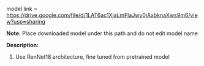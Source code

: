 model link = https://drive.google.com/file/d/1LAT6ac1XjaLmFlaJwy0jAxbknaXws9m6/view?usp=sharing

**Note:** Place downloaded model under this path and do not edit model name

**Description:** 
1. Use RenNet18 architecture, fine tuned from pretrained model
